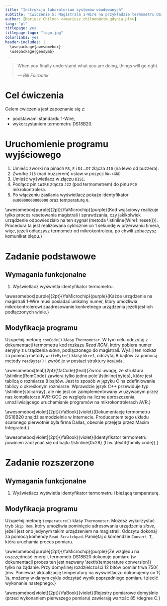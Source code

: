 ```yaml
---
title: "Instrukcja laboratorium systemów wbudowanych"
subtitle: "Ćwiczenie 5: Magistrala 1-Wire na przykładzie termometru DS18B20"
author: [Mariusz Chilmon <<mariusz.chilmon@ctm.gdynia.pl>>]
lang: "pl"
titlepage: yes
titlepage-logo: "logo.jpg"
colorlinks: yes
header-includes: |
  \usepackage{awesomebox}
  \usepackage{gensymb}
...
```


> When you finally understand what you are doing, things will go right.
>
> — _Bill Fairbank_

# Cel ćwiczenia

Celem ćwiczenia jest zapoznanie się z:

* podstawami standardu 1-Wire,
* wykorzystaniem termometru DS18B20.

# Uruchomienie programu wyjściowego

1. Umieść zworki na pinach `RS`, `E` i `D4`…`D7` złącza `J10` (na lewo od buzzera).
1. Zworkę `J15` (nad buzzerem) ustaw w pozycji `RW->GND`.
1. Umieść wyświetlacz w złączu `DIS1`.
1. Podłącz pin `1WIRE` złącza `J22` (pod termometrem) do pinu `PC0` mikrokontrolera.
1. Po włączeniu zasilania wyświetlacz pokaże identyfikator `0x00000000000000` oraz temperaturę `0`.

\awesomebox[purple]{2pt}{\faMicrochip}{purple}{Kod wyjściowy realizuje tylko proces resetowania magistrali i sprawdzania, czy jakikolwiek urządzenie odpowiedziało na ten sygnał (metoda \lstinline{Wire1::reset()}). Procedura ta jest realizowana cyklicznie co 1 sekundę w przerwaniu timera, więc, jeżeli odłączysz termometr od mikrokontrolera, po chwili zobaczysz komunikat błędu.}

# Zadanie podstawowe

## Wymagania funkcjonalne

1. Wyświetlacz wyświetla identyfikator termometru.

\awesomebox[purple]{2pt}{\faMicrochip}{purple}{Każde urządzenie na magistrali 1-Wire musi posiadać unikalny numer, który umożliwia mikrokontrolerowi zaadresowanie konkretnego urządzenia jeżeli jest ich podłączonych wiele.}

## Modyfikacja programu

Uzupełnij metodę `romCode()` klasy `Thermometer`. W tym celu odczytaj z dokumentacji termometru kod rozkazu _Read ROM_, który pobiera numer seryjny z urządzenia _slave_, podłączonego do magistrali. Wyślij ten rozkaz za pomocą metody `writeByte()` klasy `Wire1`, odczytaj 8 bajtów za pomocą metody `readByte()` i zwróć je w postaci struktury `RomCode`.

\awesomebox[teal]{2pt}{\faCode}{teal}{Zwróć uwagę, że struktura \lstinline{RomCode} zawiera tylko jedno pole \lstinline{bytes}, które jest tablicą o rozmiarze 8 bajtów. Jest to sposób w języku C na zdefiniowanie tablicy o określonym rozmiarze. Wprawdzie język C++ przewiduje typ \lstinline{std::array}, ale nie jest on zaimplementowany w używanym przez nas kompilatorze AVR-GCC ze względu na liczne uproszczenia, umożliwiającego uruchamianie programów na mikrokontrolerach AVR.}

\awesomebox[violet]{2pt}{\faBook}{violet}{Dokumentację termometru DS18B20 znajdź samodzielnie w Internecie. Producentem tego układu scalonego pierwotnie była firma Dallas, obecnie przejęta przez Maxim Integrated.}

\awesomebox[violet]{2pt}{\faBook}{violet}{Identyfikator termometru powinien zaczynać się od bajtu \lstinline{0x28} (tzw. \textit{family code}).}

# Zadanie rozszerzone

## Wymagania funkcjonalne

1. Wyświetlacz wyświetla identyfikator termometru i bieżącą temperaturę.

## Modyfikacja programu

Uzupełnij metodę `temperature()` klasy `Thermometer`. Możesz wykorzystać tryb `Skip Rom`, który umożliwia pominięcie adresowania urządzenia _slave_, jeżeli jest ono jedynym takim urządzeniem na magistrali. Odczytu dokonaj za pomocą komendy `Read Scratchpad`. Pamiętaj o komendzie `Convert T`, która uruchamia proces pomiaru.

\awesomebox[purple]{2pt}{\faMicrochip}{purple}{Ze względu na oszczędność energii, termometr DS18B20 dokonuje pomiaru (w dokumentacji proces ten jest nazwany \textit{temperature conversion}) tylko na żądanie. Przy domyślnej rozdzielczości 12 bitów pomiar trwa 750{ }ms. Ponieważ aktualizację temperatury na wyświetlaczu dokonujemy co 1{ }s, możemy w danym cyklu odczytać wynik poprzedniego pomiaru i zlecić wykonanie następnego.}

\awesomebox[violet]{2pt}{\faBook}{violet}{Rejestry pomiarowe domyślnie (przed wykonaniem pierwszego pomiaru) zawierają wartość 85 \degree C.}
